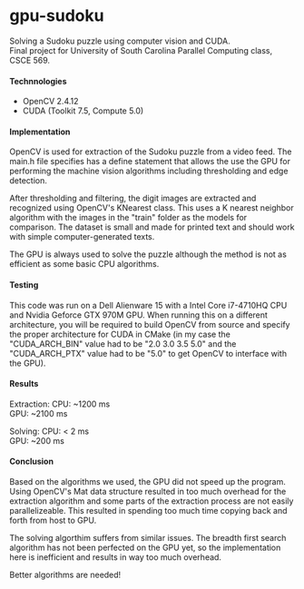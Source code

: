# gpu-sudoku
Solving a Sudoku puzzle using computer vision and CUDA.  
Final project for University of South Carolina Parallel Computing class, CSCE 569.

#### Technnologies
- OpenCV 2.4.12
- CUDA (Toolkit 7.5, Compute 5.0)

#### Implementation
OpenCV is used for extraction of the Sudoku puzzle from a video feed. The main.h file specifies has a define statement that allows the use the GPU for performing the machine vision algorithms including thresholding and edge detection.

After thresholding and filtering, the digit images are extracted and recognized using OpenCV's KNearest class. This uses a K nearest neighbor algorithm with the images in the "train" folder as the models for comparison. The dataset is small and made for printed text and should work with simple computer-generated texts.

The GPU is always used to solve the puzzle although the method is not as efficient as some basic CPU algorithms.

#### Testing
This code was run on a Dell Alienware 15 with a Intel Core i7-4710HQ CPU and Nvidia Geforce GTX 970M GPU. When running this on a different architecture, you will be required to build OpenCV from source and specify the proper architecture for CUDA in CMake (in my case the "CUDA_ARCH_BIN" value had to be "2.0 3.0 3.5 5.0" and the "CUDA_ARCH_PTX" value had to be "5.0" to get OpenCV to interface with the GPU).

#### Results
Extraction:
CPU: ~1200 ms  
GPU: ~2100 ms  

Solving:
CPU: < 2 ms  
GPU: ~200 ms  

#### Conclusion
Based on the algorithms we used, the GPU did not speed up the program. Using OpenCV's Mat data structure resulted in too much overhead for the extraction algorithm and some parts of the extraction process are not easily parallelizeable. This resulted in spending too much time copying back and forth from host to GPU.

The solving algorthim suffers from similar issues. The breadth first search algorithm has not been perfected on the GPU yet, so the implementation here is inefficient and results in way too much overhead.

Better algorithms are needed!
